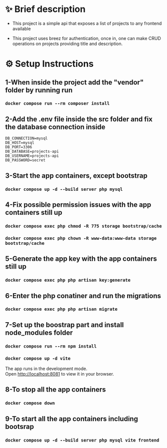 # ✨ Brief description

- This project is a simple api that exposes a list of projects to any frontend available

- This project uses breez for authentication, once in, one can make CRUD operations on projects providing title and description.

# ⚙️ Setup Instructions

## 1-When inside the project add the "vendor" folder by running run

### `docker compose run --rm composer install`

## 2-Add the .env file inside the src folder and fix the database connection inside

    DB_CONNECTION=mysql
    DB_HOST=mysql
    DB_PORT=3306
    DB_DATABASE=projects-api
    DB_USERNAME=projects-api
    DB_PASSWORD=secret

## 3-Start the app containers, except bootstrap

### `docker compose up -d --build server php mysql`

## 4-Fix possible permission issues with the app containers still up

### `docker compose exec php chmod -R 775 storage bootstrap/cache`

### `docker compose exec php chown -R www-data:www-data storage bootstrap/cache`

## 5-Generate the app key with the app containers still up

### `docker compose exec php php artisan key:generate`

## 6-Enter the php conatiner and run the migrations

### `docker compose exec php php artisan migrate`

## 7-Set up the boostrap part and install node_modules folder

### `docker compose run --rm npm install`

### `docker compose up -d vite`

The app runs in the development mode.\
Open [http://localhost:8081](http://localhost:8081) to view it in your browser.

## 8-To stop all the app containers

### `docker compose down`

## 9-To start all the app containers including bootsrap

### `docker compose up -d --build server php mysql vite frontend`
